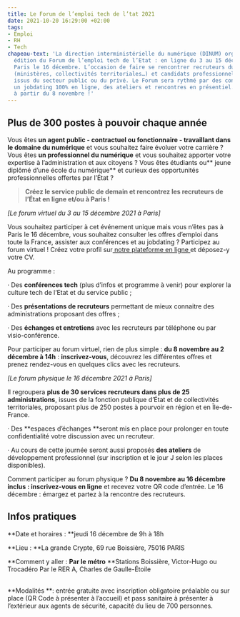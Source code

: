 ```yaml
---
title: Le Forum de l’emploi tech de l’tat 2021
date: 2021-10-20 16:29:00 +02:00
tags:
- Emploi
- RH
- Tech
chapeau-text: 'La direction interministérielle du numérique (DINUM) organise la 5ème
  édition du Forum de l’emploi tech de l’Etat : en ligne du 3 au 15 décembre et à
  Paris le 16 décembre. L’occasion de faire se rencontrer recruteurs du secteur public
  (ministères, collectivités territoriales…) et candidats professionnels du numérique,
  issus du secteur public ou du privé. Le Forum sera rythmé par des conférences et
  un jobdating 100% en ligne, des ateliers et rencontres en présentiel. Inscriptions
  à partir du 8 novembre !'
---
```


## Plus de 300 postes à pouvoir chaque année

Vous êtes **un agent public - contractuel ou fonctionnaire - travaillant dans le domaine du numérique** et vous souhaitez faire évoluer votre carrière ?
Vous êtes **un professionnel du numérique** et vous souhaitez apporter votre expertise à l’administration et aux citoyens ?
Vous êtes étudiants ou** jeune diplômé d’une école du numérique** et curieux des opportunités professionnelles offertes par l’État ?

> **Créez le service public de demain et rencontrez les recruteurs de l’État en ligne et/ou à Paris !**

*\[Le forum virtuel du 3 au 15 décembre 2021 à Paris\]*

Vous souhaitez participer à cet événement unique mais vous n’êtes pas à Paris le 16 décembre, vous souhaitez consulter les offres d’emploi dans toute la France, assister aux conférences et au jobdating ? Participez au forum virtuel ! Créez votre profil sur[ notre plateforme en ligne ](https://app.seekube.com/forum-de-lemploi-tech-de-letat-20211)et déposez-y votre CV.

Au programme :

· Des **conférences tech** (plus d’infos et programme à venir) pour explorer la culture tech de l’Etat et du service public ;

· Des **présentations de recruteurs** permettant de mieux connaitre des administrations proposant des offres ;

· Des **échanges et entretiens** avec les recruteurs par téléphone ou par visio-conférence.

Pour participer au forum virtuel, rien de plus simple : **du 8 novembre au 2 décembre à 14h** : **inscrivez-vous**, découvrez les différentes offres et prenez rendez-vous en quelques clics avec les recruteurs.

*\[Le forum physique le 16 décembre 2021 à Paris\]*

Il regroupera **plus de 30 services recruteurs dans plus de 25 administrations**, issues de la fonction publique d’État et de collectivités territoriales, proposant plus de 250 postes à pourvoir en région et en Île-de-France.

· Des **espaces d’échanges **seront mis en place pour prolonger en toute confidentialité votre discussion avec un recruteur.

· Au cours de cette journée seront aussi proposés **des ateliers** de développement professionnel (sur inscription et le jour J selon les places disponibles).

Comment participer au forum physique ? **Du 8 novembre au 16 décembre inclus : inscrivez-vous en ligne** et recevez votre QR code d’entrée. Le 16 décembre : émargez et partez à la rencontre des recruteurs.

## **Infos pratiques**

**Date et horaires : **jeudi 16 décembre de 9h à 18h

**Lieu : **La grande Crypte, 69 rue Boissière, 75016 PARIS

**Comment y aller : **Par le métro** **Stations Boissière, Victor-Hugo ou Trocadéro Par le RER A, Charles de Gaulle-Étoile 

\
**Modalités **: entrée gratuite avec inscription obligatoire préalable ou sur place (QR Code à présenter à l’accueil) et pass sanitaire à présenter à l’extérieur aux agents de sécurité, capacité du lieu de 700 personnes.